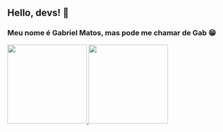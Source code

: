 ## Hello, devs! 👋
### Meu nome é Gabriel Matos, mas pode me chamar de Gab :grin:

<div>
  <a href="https://github.com/gabrielmtss">
  <img height="180em" src="https://github-readme-stats.vercel.app/api/top-langs/?username=gabrielmtss&layout=compact&langs_count=7&theme=outrun"/>
  <img height="180em" src="https://github-readme-stats.vercel.app/api?username=gabrielmtss&show_icons=true&theme=outrun&include_all_commits=true&count_private=true"/>
</div>

<!--
**gabrielmtss/gabrielmtss** is a ✨ _special_ ✨ repository because its `README.md` (this file) appears on your GitHub profile.

Here are some ideas to get you started:

- 🔭 I’m currently working on ...
- 🌱 I’m currently learning ...
- 👯 I’m looking to collaborate on ...
- 🤔 I’m looking for help with ...
- 💬 Ask me about ...
- 📫 How to reach me: ...
- 😄 Pronouns: ...
- ⚡ Fun fact: ...
-->
